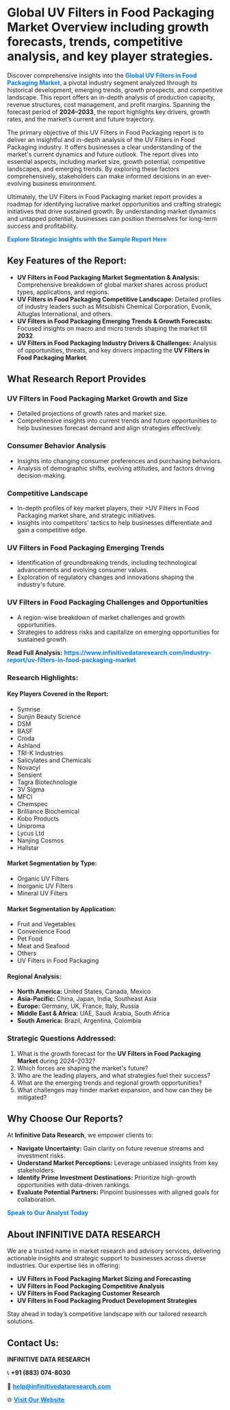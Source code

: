 <h1>Global UV Filters in Food Packaging Market Overview including growth forecasts, trends, competitive analysis, and key player strategies.</h1>
<p>
Discover comprehensive insights into the 
<a href="https://www.infinitivedataresearch.com/industry-report/uv-filters-in-food-packaging-market" rel="dofollow" style="color: #007BFF; text-decoration: none;"><strong>Global UV Filters in Food Packaging Market</strong></a>, a pivotal industry segment analyzed through its historical development, emerging trends, growth prospects, and competitive landscape. This report offers an in-depth analysis of production capacity, revenue structures, cost management, and profit margins. Spanning the forecast period of <strong>2024–2033</strong>, the report highlights key drivers, growth rates, and the market’s current and future trajectory.
</p>
<p>
The primary objective of this UV Filters in Food Packaging report is to deliver an insightful and in-depth analysis of the UV Filters in Food Packaging industry. It offers businesses a clear understanding of the market's current dynamics and future outlook. The report dives into essential aspects, including market size, growth potential, competitive landscapes, and emerging trends. By exploring these factors comprehensively, stakeholders can make informed decisions in an ever-evolving business environment.
</p>
<p>
Ultimately, the UV Filters in Food Packaging market report provides a roadmap for identifying lucrative market opportunities and crafting strategic initiatives that drive sustained growth. By understanding market dynamics and untapped potential, businesses can position themselves for long-term success and profitability.
</p>
<p>
<a href="https://www.infinitivedataresearch.com/request-sample/reportId=102451" style="color: #007BFF; text-decoration: none;"><strong>Explore Strategic Insights with the Sample Report Here</strong></a>
</p>

<h2>Key Features of the Report:</h2>
<ul>
<li><strong>UV Filters in Food Packaging Market Segmentation & Analysis:</strong> Comprehensive breakdown of global market shares across product types, applications, and regions.</li>
<li><strong>UV Filters in Food Packaging Competitive Landscape:</strong> Detailed profiles of industry leaders such as Mitsubishi Chemical Corporation, Evonik, Altuglas International, and others.</li>
<li><strong>UV Filters in Food Packaging Emerging Trends & Growth Forecasts:</strong> Focused insights on macro and micro trends shaping the market till <strong>2032</strong>.</li>
<li><strong>UV Filters in Food Packaging Industry Drivers & Challenges:</strong> Analysis of opportunities, threats, and key drivers impacting the <strong>UV Filters in Food Packaging Market</strong>.</li>
</ul>

<h2>What Research Report Provides</h2>
<h3>UV Filters in Food Packaging Market Growth and Size</h3>
<ul>
<li>Detailed projections of growth rates and market size.</li>
<li>Comprehensive insights into current trends and future opportunities to help businesses forecast demand and align strategies effectively.</li>
</ul>

<h3>Consumer Behavior Analysis</h3>
<ul>
<li>Insights into changing consumer preferences and purchasing behaviors.</li>
<li>Analysis of demographic shifts, evolving attitudes, and factors driving decision-making.</li>
</ul>

<h3>Competitive Landscape</h3>
<ul>
<li>In-depth profiles of key market players, their >UV Filters in Food Packaging market share, and strategic initiatives.</li>
<li>Insights into competitors' tactics to help businesses differentiate and gain a competitive edge.</li>
</ul>

<h3>UV Filters in Food Packaging Emerging Trends</h3>
<ul>
<li>Identification of groundbreaking trends, including technological advancements and evolving consumer values.</li>
<li>Exploration of regulatory changes and innovations shaping the industry's future.</li>
</ul>

<h3>UV Filters in Food Packaging Challenges and Opportunities</h3>
<ul>
<li>A region-wise breakdown of market challenges and growth opportunities.</li>
<li>Strategies to address risks and capitalize on emerging opportunities for sustained growth.</li>
</ul>
<p><strong>Read Full Analysis:</strong> <a href="https://www.infinitivedataresearch.com/industry-report/uv-filters-in-food-packaging-market" rel="dofollow" style="color: #007BFF; text-decoration: none;"><strong>https://www.infinitivedataresearch.com/industry-report/uv-filters-in-food-packaging-market</strong></a></p>
<h3>Research Highlights:</h3>
<h4>Key Players Covered in the Report:</h4>
<ul><li>Symrise</li><li>Sunjin Beauty Science</li><li>DSM</li><li>BASF</li><li>Croda</li><li>Ashland</li><li>TRI-K Industries</li><li>Salicylates and Chemicals</li><li>Novacyl</li><li>Sensient</li><li>Tagra Biotechnologie</li><li>3V Sigma</li><li>MFCI</li><li>Chemspec</li><li>Brilliance Biochemical</li><li>Kobo Products</li><li>Uniproma</li><li>Lycus Ltd</li><li>Nanjing Cosmos</li><li>Hallstar</li></ul>
<h4>Market Segmentation by Type:</h4>
<ul><li>Organic UV Filters</li><li>Inorganic UV Filters</li><li>Mineral UV Filters</li></ul>
<h4>Market Segmentation by Application:</h4>
<ul><li>Fruit and Vegetables</li><li>Convenience Food</li><li>Pet Food</li><li>Meat and Seafood</li><li>Others</li><li>UV Filters in Food Packaging</li></ul>

<h4>Regional Analysis:</h4>
<ul>
<li><strong>North America:</strong> United States, Canada, Mexico</li>
<li><strong>Asia-Pacific:</strong> China, Japan, India, Southeast Asia</li>
<li><strong>Europe:</strong> Germany, UK, France, Italy, Russia</li>
<li><strong>Middle East & Africa:</strong> UAE, Saudi Arabia, South Africa</li>
<li><strong>South America:</strong> Brazil, Argentina, Colombia</li>
</ul>

<h3>Strategic Questions Addressed:</h3>
<ol>
<li>What is the growth forecast for the <strong>UV Filters in Food Packaging Market</strong> during 2024–2032?</li>
<li>Which forces are shaping the market's future?</li>
<li>Who are the leading players, and what strategies fuel their success?</li>
<li>What are the emerging trends and regional growth opportunities?</li>
<li>What challenges may hinder market expansion, and how can they be mitigated?</li>
</ol>

<h2>Why Choose Our Reports?</h2>
<p>At <strong>Infinitive Data Research</strong>, we empower clients to:</p>
<ul>
<li><strong>Navigate Uncertainty:</strong> Gain clarity on future revenue streams and investment risks.</li>
<li><strong>Understand Market Perceptions:</strong> Leverage unbiased insights from key stakeholders.</li>
<li><strong>Identify Prime Investment Destinations:</strong> Prioritize high-growth opportunities with data-driven rankings.</li>
<li><strong>Evaluate Potential Partners:</strong> Pinpoint businesses with aligned goals for collaboration.</li>
</ul>
<p><a href="https://www.infinitivedataresearch.com/industry-report/uv-filters-in-food-packaging-market" rel="dofollow" style="color: #007BFF; text-decoration: none;"><strong>Speak to Our Analyst Today</strong></a></p>

<h2>About INFINITIVE DATA RESEARCH</h2>
<p>We are a trusted name in market research and advisory services, delivering actionable insights and strategic support to businesses across diverse industries. Our expertise lies in offering:</p>
<ul>
<li><strong>UV Filters in Food Packaging Market Sizing and Forecasting</strong></li>
<li><strong>UV Filters in Food Packaging Competitive Analysis</strong></li>
<li><strong>UV Filters in Food Packaging Customer Research</strong></li>
<li><strong>UV Filters in Food Packaging Product Development Strategies</strong></li>
</ul>
<p>Stay ahead in today’s competitive landscape with our tailored research solutions.</p>

<h2>Contact Us:</h2>
<p><strong>INFINITIVE DATA RESEARCH</strong></p>
<p>📞 <strong>+91 (883) 074-8030</strong></p>
<p>📧 <strong><a href="mailto:help@infinitivedataresearch.com" style="color: #007BFF;">help@infinitivedataresearch.com</a></strong></p>
<p>🌐 <strong><a href="https://www.infinitivedataresearch.com" rel="dofollow" style="color: #007BFF;">Visit Our Website</a></strong></p>